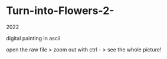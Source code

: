 # Turn-into-Flowers-2-

2022

digital painting in ascii

open the raw file > zoom out with ctrl - > see the whole picture!
